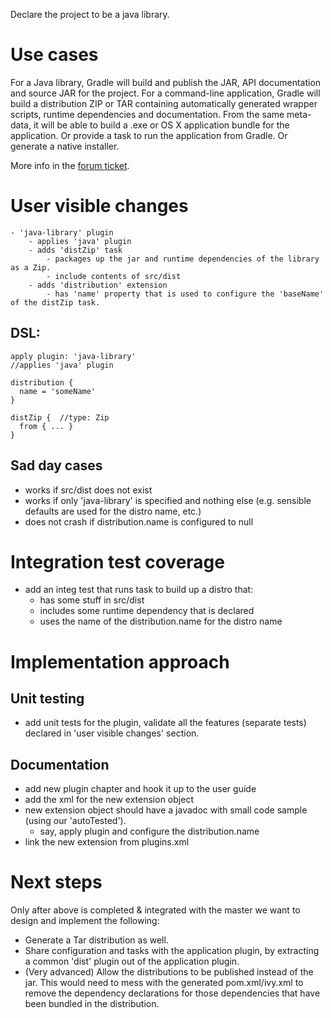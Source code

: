 Declare the project to be a java library.

# Use cases

For a Java library, Gradle will build and publish the JAR, API documentation and source JAR for the project.
For a command-line application, Gradle will build a distribution ZIP or TAR containing
automatically generated wrapper scripts, runtime dependencies and documentation.
From the same meta-data, it will be able to build a .exe or OS X application bundle for the application.
Or provide a task to run the application from Gradle. Or generate a native installer.

More info in the [forum ticket](http://forums.gradle.org/gradle/topics/modeling_the_java_application_development_domain).

# User visible changes

    - 'java-library' plugin
        - applies 'java' plugin
        - adds 'distZip' task
            - packages up the jar and runtime dependencies of the library as a Zip.
            - include contents of src/dist
        - adds 'distribution' extension
            - has 'name' property that is used to configure the 'baseName' of the distZip task.

## DSL:

    apply plugin: 'java-library'
    //applies 'java' plugin

    distribution {
      name = 'someName'
    }

    distZip {  //type: Zip
      from { ... }
    }

## Sad day cases

- works if src/dist does not exist
- works if only 'java-library' is specified and nothing else (e.g. sensible defaults are used for the distro name, etc.)
- does not crash if distribution.name is configured to null

# Integration test coverage

- add an integ test that runs task to build up a distro that:
    - has some stuff in src/dist
    - includes some runtime dependency that is declared
    - uses the name of the distribution.name for the distro name

# Implementation approach

## Unit testing

- add unit tests for the plugin, validate all the features (separate tests) declared in 'user visible changes' section.

## Documentation

- add new plugin chapter and hook it up to the user guide
- add the xml for the new extension object
- new extension object should have a javadoc with small code sample (using our 'autoTested').
    - say, apply plugin and configure the distribution.name
- link the new extension from plugins.xml

# Next steps

Only after above is completed & integrated with the master we want to design and implement the following:

- Generate a Tar distribution as well.
- Share configuration and tasks with the application plugin, by extracting a common 'dist' plugin out of the application plugin.
- (Very advanced) Allow the distributions to be published instead of the jar.
    This would need to mess with the generated pom.xml/ivy.xml to remove the dependency declarations
    for those dependencies that have been bundled in the distribution.